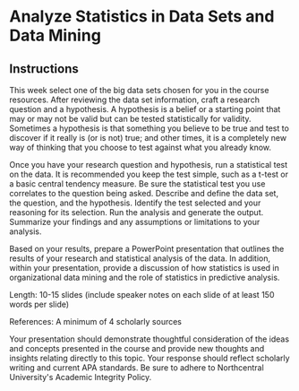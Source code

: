 # Analyze Statistics in Data Sets and Data Mining

## Instructions

This week select one of the big data sets chosen for you in the course resources. After reviewing the data set information, craft a research question and a hypothesis. A hypothesis is a belief or a starting point that may or may not be valid but can be tested statistically for validity. Sometimes a hypothesis is that something you believe to be true and test to discover if it really is (or is not) true; and other times, it is a completely new way of thinking that you choose to test against what you already know.

Once you have your research question and hypothesis, run a statistical test on the data. It is recommended you keep the test simple, such as a t-test or a basic central tendency measure. Be sure the statistical test you use correlates to the question being asked. Describe and define the data set, the question, and the hypothesis. Identify the test selected and your reasoning for its selection. Run the analysis and generate the output. Summarize your findings and any assumptions or limitations to your analysis.

Based on your results, prepare a PowerPoint presentation that outlines the results of your research and statistical analysis of the data. In addition, within your presentation, provide a discussion of how statistics is used in organizational data mining and the role of statistics in predictive analysis.

Length: 10-15 slides (include speaker notes on each slide of at least 150 words per slide)

References: A minimum of 4 scholarly sources

Your presentation should demonstrate thoughtful consideration of the ideas and concepts presented in the course and provide new thoughts and insights relating directly to this topic. Your response should reflect scholarly writing and current APA standards. Be sure to adhere to Northcentral University's Academic Integrity Policy.
